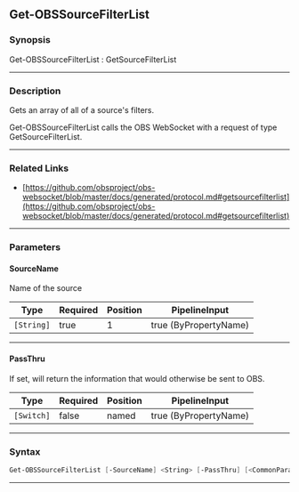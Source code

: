 Get-OBSSourceFilterList
-----------------------
### Synopsis
Get-OBSSourceFilterList : GetSourceFilterList

---
### Description

Gets an array of all of a source's filters.


Get-OBSSourceFilterList calls the OBS WebSocket with a request of type GetSourceFilterList.

---
### Related Links
* [https://github.com/obsproject/obs-websocket/blob/master/docs/generated/protocol.md#getsourcefilterlist](https://github.com/obsproject/obs-websocket/blob/master/docs/generated/protocol.md#getsourcefilterlist)



---
### Parameters
#### **SourceName**

Name of the source






|Type      |Required|Position|PipelineInput        |
|----------|--------|--------|---------------------|
|`[String]`|true    |1       |true (ByPropertyName)|



---
#### **PassThru**

If set, will return the information that would otherwise be sent to OBS.






|Type      |Required|Position|PipelineInput        |
|----------|--------|--------|---------------------|
|`[Switch]`|false   |named   |true (ByPropertyName)|



---
### Syntax
```PowerShell
Get-OBSSourceFilterList [-SourceName] <String> [-PassThru] [<CommonParameters>]
```
---
